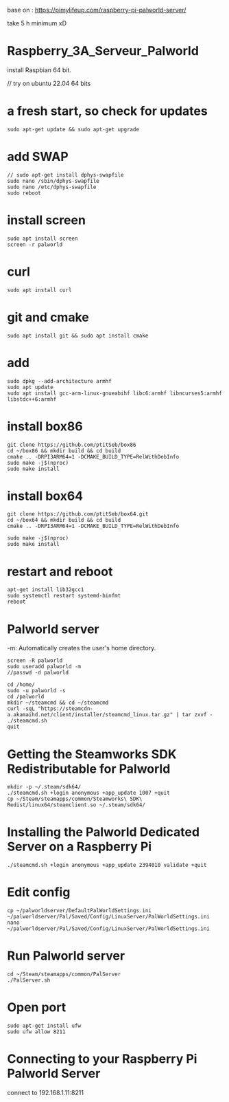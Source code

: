 base on : https://pimylifeup.com/raspberry-pi-palworld-server/ 

take 5 h minimum xD

# Raspberry_3A_Serveur_Palworld

install Raspbian 64 bit.

// try on ubuntu 22.04 64 bits

# a fresh start, so check for updates
```
sudo apt-get update && sudo apt-get upgrade
```
# add SWAP
```
// sudo apt-get install dphys-swapfile
sudo nano /sbin/dphys-swapfile
sudo nano /etc/dphys-swapfile
sudo reboot
```
# install screen
```
sudo apt install screen
screen -r palworld
```
# curl
```
sudo apt install curl
```

# git and cmake
```
sudo apt install git && sudo apt install cmake
```

# add
```
sudo dpkg --add-architecture armhf
sudo apt update
sudo apt install gcc-arm-linux-gnueabihf libc6:armhf libncurses5:armhf libstdc++6:armhf
```

# install box86
```
git clone https://github.com/ptitSeb/box86
cd ~/box86 && mkdir build && cd build
cmake .. -DRPI3ARM64=1 -DCMAKE_BUILD_TYPE=RelWithDebInfo
sudo make -j$(nproc)
sudo make install
```

# install box64
```
git clone https://github.com/ptitSeb/box64.git
cd ~/box64 && mkdir build && cd build
cmake .. -DRPI3ARM64=1 -DCMAKE_BUILD_TYPE=RelWithDebInfo

sudo make -j$(nproc)
sudo make install
```

# restart and reboot

```
apt-get install lib32gcc1
sudo systemctl restart systemd-binfmt
reboot
```

# Palworld server
-m: Automatically creates the user's home directory.
```
screen -R palworld
sudo useradd palworld -m 
//passwd -d palworld
```

```
cd /home/
sudo -u palworld -s
cd /palworld
mkdir ~/steamcmd && cd ~/steamcmd
curl -sqL "https://steamcdn-a.akamaihd.net/client/installer/steamcmd_linux.tar.gz" | tar zxvf -
./steamcmd.sh
quit
```

# Getting the Steamworks SDK Redistributable for Palworld
```
mkdir -p ~/.steam/sdk64/
./steamcmd.sh +login anonymous +app_update 1007 +quit
cp ~/Steam/steamapps/common/Steamworks\ SDK\ Redist/linux64/steamclient.so ~/.steam/sdk64/
```
# Installing the Palworld Dedicated Server on a Raspberry Pi
```
./steamcmd.sh +login anonymous +app_update 2394010 validate +quit
```

# Edit config
```
cp ~/palworldserver/DefaultPalWorldSettings.ini ~/palworldserver/Pal/Saved/Config/LinuxServer/PalWorldSettings.ini
nano ~/palworldserver/Pal/Saved/Config/LinuxServer/PalWorldSettings.ini
```

# Run Palworld server
```
cd ~/Steam/steamapps/common/PalServer
./PalServer.sh
```

# Open port
```
sudo apt-get install ufw
sudo ufw allow 8211
```

# Connecting to your Raspberry Pi Palworld Server
connect to 192.168.1.11:8211
